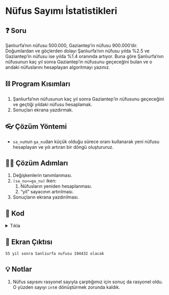 # Nüfus Sayımı İstatistikleri

## ❓ Soru
Şanlıurfa’nın nüfusu 500.000, Gaziantep’in nüfusu 900.000’dir. Doğumlardan ve göçlerden dolayı Şanlıurfa’nın nüfusu yılda %2.5 ve Gaziantep’in nüfusu ise yılda %1.4 oranında artıyor. Buna göre Şanlıurfa’nın nüfusunun kaç yıl sonra Gaziantep’in nüfusunu geçeceğini
bulan ve o andaki nüfuslarını hesaplayan algoritmayı yazınız.

## ⛓ Program Kısımları
1. Şanlıurfa’nın nüfusunun kaç yıl sonra Gaziantep’in nüfusunu geçeceğini ve geçtiği yıldaki nüfusu hesaplamak.
2. Sonuçları ekrana yazdırmak.

   
## 👓 Çözüm Yöntemi 
- `sa_nu`nun `ga_nu`dan küçük olduğu sürece oranı kullanarak yeni nüfusu hesaplayan ve yılı artıran bir döngü oluştururuz.
  
## 👩‍🔧 Çözüm Adımları
1. Değişkenlerin tanımlanması.
2. `(sa_nu<=ga_nu)` iken:
   1. Nüfusların yeniden hesaplanması.
   2. “yil” sayacının artırılması.
3. Sonuçların ekrana yazdırılması.

## 🤖 Kod
<details>
<summary>Tıkla</summary>


```java
public class NufusSayimi {
 public static void main(String arg[]) {
  int yil = 0, sa_nu = 500000, ga_nu = 900000; // 1.adım
  while (sa_nu <= ga_nu) // 2. adım
  {
   sa_nu = (int)(sa_nu + (sa_nu * 2.5 / 100)); // 2. adım(a), I.nota bak
   ga_nu = (int)(ga_nu + (ga_nu * 1.4 / 100));
   yil++; // 2. Adım (b)
  }
  System.out.println(yil + " yil sonra Sanliurfa nufusu "+sa_nu+" olacak "); // 3. adım
  }
 }
```
</details>


## 🎉 Ekran Çıktısı

```
55 yil sonra Sanliurfa nufusu 194432 olacak
```

## 💡 Notlar 
1. Nüfus sayısını rasyonel sayıyla çarptığımız için sonuç da rasyonel oldu. O yüzden sayıyı `int`e dönüştürmek zorunda kaldık.